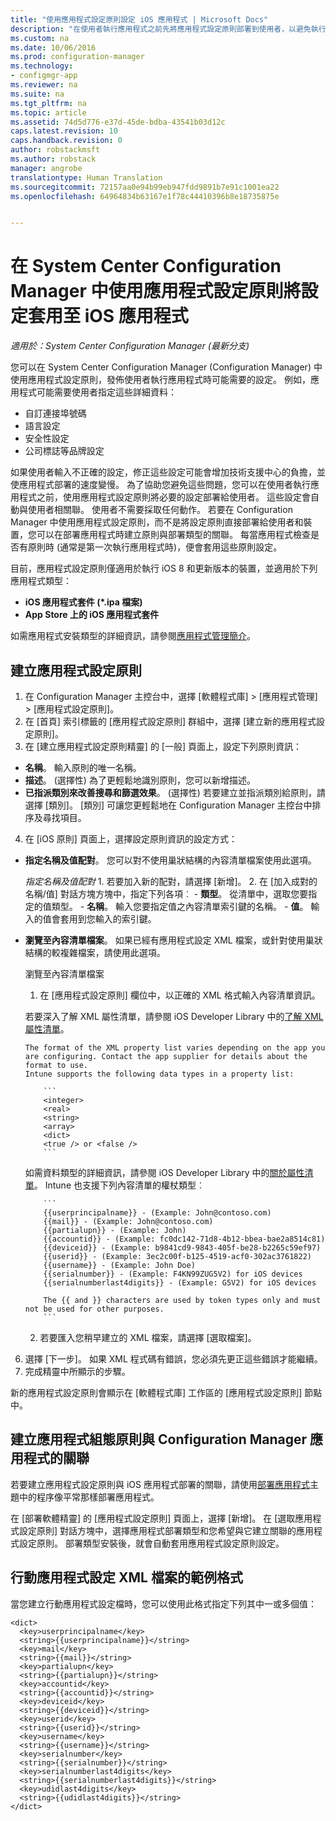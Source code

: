 ```yaml
---
title: "使用應用程式設定原則設定 iOS 應用程式 | Microsoft Docs"
description: "在使用者執行應用程式之前先將應用程式設定原則部署到使用者，以避免執行 iOS 8 或更新版本的裝置發生設定問題。"
ms.custom: na
ms.date: 10/06/2016
ms.prod: configuration-manager
ms.technology:
- configmgr-app
ms.reviewer: na
ms.suite: na
ms.tgt_pltfrm: na
ms.topic: article
ms.assetid: 74d5d776-e37d-45de-bdba-43541b03d12c
caps.latest.revision: 10
caps.handback.revision: 0
author: robstackmsft
ms.author: robstack
manager: angrobe
translationtype: Human Translation
ms.sourcegitcommit: 72157aa0e94b99eb947fdd9891b7e91c1001ea22
ms.openlocfilehash: 64964834b63167e1f78c44410396b8e18735875e


---
```

# <a name="apply-settings-to-ios-apps-with-app-configuration-policies-in-system-center-configuration-manager"></a>在 System Center Configuration Manager 中使用應用程式設定原則將設定套用至 iOS 應用程式

*適用於：System Center Configuration Manager (最新分支)*


您可以在 System Center Configuration Manager (Configuration Manager) 中使用應用程式設定原則，發佈使用者執行應用程式時可能需要的設定。 例如，應用程式可能需要使用者指定這些詳細資料：
- 自訂連接埠號碼
- 語言設定
- 安全性設定
- 公司標誌等品牌設定

如果使用者輸入不正確的設定，修正這些設定可能會增加技術支援中心的負擔，並使應用程式部署的速度變慢。
為了協助您避免這些問題，您可以在使用者執行應用程式之前，使用應用程式設定原則將必要的設定部署給使用者。 這些設定會自動與使用者相關聯。 使用者不需要採取任何動作。
若要在 Configuration Manager 中使用應用程式設定原則，而不是將設定原則直接部署給使用者和裝置，您可以在部署應用程式時建立原則與部署類型的關聯。 每當應用程式檢查是否有原則時 (通常是第一次執行應用程式時)，便會套用這些原則設定。

目前，應用程式設定原則僅適用於執行 iOS 8 和更新版本的裝置，並適用於下列應用程式類型：

- **iOS 應用程式套件 (*.ipa 檔案)**
- **App Store 上的 iOS 應用程式套件**

如需應用程式安裝類型的詳細資訊，請參閱[應用程式管理簡介](/sccm/apps/understand/introduction-to-application-management)。

## <a name="create-an-app-configuration-policy"></a>建立應用程式設定原則

1. 在 Configuration Manager 主控台中，選擇 [軟體程式庫] > [應用程式管理] > [應用程式設定原則]。
2. 在 [首頁] 索引標籤的 [應用程式設定原則] 群組中，選擇 [建立新的應用程式設定原則]。
3. 在 [建立應用程式設定原則精靈] 的 [一般] 頁面上，設定下列原則資訊：
  - **名稱**。 輸入原則的唯一名稱。
  - **描述**。 (選擇性) 為了更輕鬆地識別原則，您可以新增描述。
  - **已指派類別來改善搜尋和篩選效果**。 (選擇性) 若要建立並指派類別給原則，請選擇 [類別]。 [類別] 可讓您更輕鬆地在 Configuration Manager 主控台中排序及尋找項目。
4. 在 [iOS 原則] 頁面上，選擇設定原則資訊的設定方式：
  - **指定名稱及值配對**。 您可以對不使用巢狀結構的內容清單檔案使用此選項。

      *指定名稱及值配對*
        1. 若要加入新的配對，請選擇 [新增]。
        2. 在 [加入成對的名稱/值] 對話方塊方塊中，指定下列各項︰
            - **類型**。 從清單中，選取您要指定的值類型。
            - **名稱**。 輸入您要指定值之內容清單索引鍵的名稱。
            - **值**。 輸入的值會套用到您輸入的索引鍵。

  - **瀏覽至內容清單檔案**。 如果已經有應用程式設定 XML 檔案，或針對使用巢狀結構的較複雜檔案，請使用此選項。

    瀏覽至內容清單檔案

      1.  在 [應用程式設定原則] 欄位中，以正確的 XML 格式輸入內容清單資訊。

      若要深入了解 XML 屬性清單，請參閱 iOS Developer Library 中的[了解 XML 屬性清單](https://developer.apple.com/library/ios/documentation/Cocoa/Conceptual/PropertyLists/UnderstandXMLPlist/UnderstandXMLPlist.html)。

        The format of the XML property list varies depending on the app you are configuring. Contact the app supplier for details about the format to use.
        Intune supports the following data types in a property list:

            ```
            <integer>
            <real>
            <string>
            <array>
            <dict>
            <true /> or <false />
            ```
    如需資料類型的詳細資訊，請參閱 iOS Developer Library 中的[關於屬性清單](https://developer.apple.com/library/content/documentation/Cocoa/Conceptual/PropertyLists/AboutPropertyLists/AboutPropertyLists.html)。
    Intune 也支援下列內容清單的權杖類型︰
    
            ```
            {{userprincipalname}} - (Example: John@contoso.com)
            {{mail}} - (Example: John@contoso.com)
            {{partialupn}} - (Example: John)
            {{accountid}} - (Example: fc0dc142-71d8-4b12-bbea-bae2a8514c81)
            {{deviceid}} - (Example: b9841cd9-9843-405f-be28-b2265c59ef97)
            {{userid}} - (Example: 3ec2c00f-b125-4519-acf0-302ac3761822)
            {{username}} - (Example: John Doe)
            {{serialnumber}} - (Example: F4KN99ZUG5V2) for iOS devices
            {{serialnumberlast4digits}} - (Example: G5V2) for iOS devices

            The {{ and }} characters are used by token types only and must not be used for other purposes.
            ```

      2.  若要匯入您稍早建立的 XML 檔案，請選擇 [選取檔案]。
6. 選擇 [下一步]。 如果 XML 程式碼有錯誤，您必須先更正這些錯誤才能繼續。
7. 完成精靈中所顯示的步驟。

新的應用程式設定原則會顯示在 [軟體程式庫] 工作區的 [應用程式設定原則] 節點中。

## <a name="associate-an-app-configuration-policy-with-a-configuration-manager-application"></a>建立應用程式組態原則與 Configuration Manager 應用程式的關聯

若要建立應用程式設定原則與 iOS 應用程式部署的關聯，請使用[部署應用程式](/sccm/apps/deploy-use/deploy-applications)主題中的程序像平常那樣部署應用程式。

在 [部署軟體精靈] 的 [應用程式設定原則] 頁面上，選擇 [新增]。 在 [選取應用程式設定原則] 對話方塊中，選擇應用程式部署類型和您希望與它建立關聯的應用程式設定原則。
部署類型安裝後，就會自動套用應用程式設定原則設定。

## <a name="example-format-for-the-mobile-app-configuration-xml-file"></a>行動應用程式設定 XML 檔案的範例格式

當您建立行動應用程式設定檔時，您可以使用此格式指定下列其中一或多個值：

```
<dict>
  <key>userprincipalname</key>
  <string>{{userprincipalname}}</string>
  <key>mail</key>
  <string>{{mail}}</string>
  <key>partialupn</key>
  <string>{{partialupn}}</string>
  <key>accountid</key>
  <string>{{accountid}}</string>
  <key>deviceid</key>
  <string>{{deviceid}}</string>
  <key>userid</key>
  <string>{{userid}}</string>
  <key>username</key>
  <string>{{username}}</string>
  <key>serialnumber</key>
  <string>{{serialnumber}}</string>
  <key>serialnumberlast4digits</key>
  <string>{{serialnumberlast4digits}}</string>
  <key>udidlast4digits</key>
  <string>{{udidlast4digits}}</string>
</dict>
```



<!--HONumber=Feb17_HO3-->


